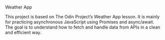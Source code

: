Weather App

This project is based on The Odin Project’s Weather App lesson.
It is mainly for practicing asynchronous JavaScript using Promises and async/await.
The goal is to understand how to fetch and handle data from APIs in a clean and efficient way.